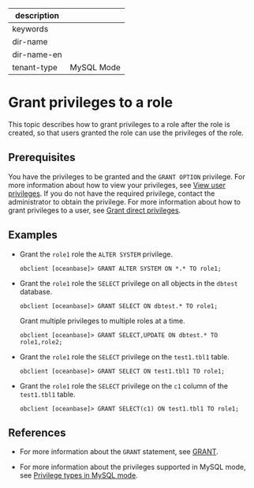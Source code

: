 | description ||
|---|---|
| keywords ||
| dir-name ||
| dir-name-en ||
| tenant-type | MySQL Mode |

# Grant privileges to a role

This topic describes how to grant privileges to a role after the role is created, so that users granted the role can use the privileges of the role.

## Prerequisites

You have the privileges to be granted and the `GRANT OPTION` privilege. For more information about how to view your privileges, see [View user privileges](../400.view-user-permissions-of-mysql-mode.md). If you do not have the required privilege, contact the administrator to obtain the privilege. For more information about how to grant privileges to a user, see [Grant direct privileges](../200.authority-of-mysql-mode.md).

## Examples

* Grant the `role1` role the `ALTER SYSTEM` privilege.

   ```shell
   obclient [oceanbase]> GRANT ALTER SYSTEM ON *.* TO role1;
   ```

* Grant the `role1` role the `SELECT` privilege on all objects in the `dbtest` database.

   ```shell
   obclient [oceanbase]> GRANT SELECT ON dbtest.* TO role1;
   ```

   Grant multiple privileges to multiple roles at a time.

   ```shell
   obclient [oceanbase]> GRANT SELECT,UPDATE ON dbtest.* TO role1,role2;
   ```

* Grant the `role1` role the `SELECT` privilege on the `test1.tbl1` table.

   ```shell
   obclient [oceanbase]> GRANT SELECT ON test1.tbl1 TO role1;
   ```

* Grant the `role1` role the `SELECT` privilege on the `c1` column of the `test1.tbl1` table.

   ```shell
   obclient [oceanbase]> GRANT SELECT(c1) ON test1.tbl1 TO role1;
   ```

## References

* For more information about the `GRANT` statement, see [GRANT](../../../../../../700.reference/500.sql-reference/100.sql-syntax/200.common-tenant-of-mysql-mode/600.sql-statement-of-mysql-mode/5500.grant-of-mysql-mode.md).

* For more information about the privileges supported in MySQL mode, see [Privilege types in MySQL mode](../100.permission-classification-of-mysql.md).